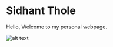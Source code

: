# Sidhant Thole

Hello, Welcome to my personal webpage.

![alt text][logo]

[logo]: (https://github.com/SPThole/sidhantthole/blob/master/images/tholesidhant.jpg")

